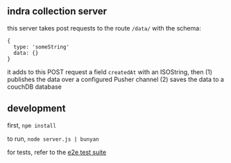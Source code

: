 ## indra collection server

this server takes post requests to the route `/data/` with the schema:

```
{
  type: 'someString'
  data: {}
}
```

it adds to this POST request a field `createdAt` with an ISOString, then (1) publishes the data over a configured Pusher channel (2) saves the data to a couchDB database

## development

first, `npm install`

to run, `node server.js | bunyan`

for tests, refer to the [e2e test suite](http://github.com/testing-suite)
